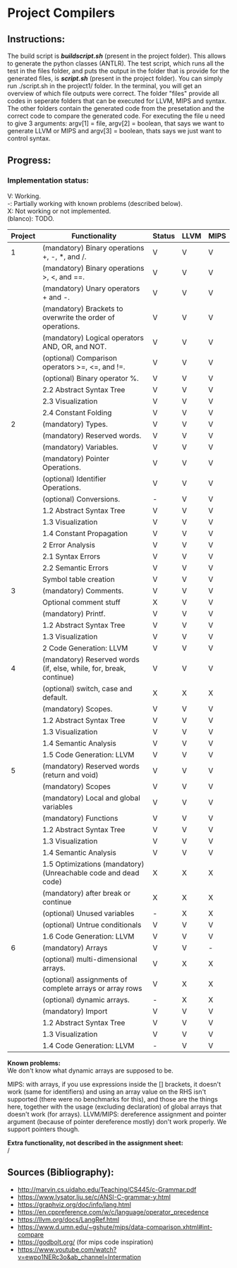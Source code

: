 # Project Compilers

## Instructions:

The build script is ***buildscript.sh*** (present in the project folder). This allows to generate the python classes (ANTLR).
The test script, which runs all the test in the files folder, and puts the output in the folder that is provide for the generated files, is ***script.sh*** (present in the project folder).
You can simply run ./script.sh in the project1/ folder. In the terminal, you will get an overview of which file outputs were correct.
The folder "files" provide all codes in seperate folders that can be executed for LLVM, MIPS and syntax. The other folders contain the generated code from the presetation and the correct code to compare
the generated code.
For executing the file u need to give 3 arguments: argv[1] = file, argv[2] = boolean, that says we want to generate LLVM or MIPS and argv[3] = boolean, thats says we just want to control syntax.  

## Progress:

### Implementation status:

V: Working. \
-: Partially working with known problems (described below).  
X: Not working or not implemented.  
(blanco): TODO.

| Project | Functionality                                                      | Status | LLVM | MIPS |
|---------|--------------------------------------------------------------------|--------|------|------|
| 1       | (mandatory) Binary operations +, -, *, and /.                      | V      | V    | V    |
|         | (mandatory) Binary operations >, <, and ==.                        | V      | V    | V    |
|         | (mandatory) Unary operators + and -.                               | V      | V    | V    |
|         | (mandatory) Brackets to overwrite the order of operations.         | V      | V    | V    |
|         | (mandatory) Logical operators AND, OR, and NOT.                    | V      | V    | V    |
|         | (optional) Comparison operators >=, <=, and !=.                    | V      | V    | V    |
|         | (optional) Binary operator %.                                      | V      | V    | V    |
|         | 2.2 Abstract Syntax Tree                                           | V      | V    | V    |
|         | 2.3 Visualization                                                  | V      | V    | V    |
|         | 2.4 Constant Folding                                               | V      | V    | V    |
| 2       | (mandatory) Types.                                                 | V      | V    | V    |
|         | (mandatory) Reserved words.                                        | V      | V    | V    |
|         | (mandatory) Variables.                                             | V      | V    | V    |
|         | (mandatory) Pointer Operations.                                    | V      | V    | V    |
|         | (optional) Identifier Operations.                                  | V      | V    | V    |
|         | (optional) Conversions.                                            | -      | V    | V    |
|         | 1.2 Abstract Syntax Tree                                           | V      | V    | V    |
|         | 1.3 Visualization                                                  | V      | V    | V    |
|         | 1.4 Constant Propagation                                           | V      | V    | V    |
|         | 2 Error Analysis                                                   | V      | V    | V    |
|         | 2.1 Syntax Errors                                                  | V      | V    | V    |
|         | 2.2 Semantic Errors                                                | V      | V    | V    |
|         | Symbol table creation                                              | V      | V    | V    |
| 3       | (mandatory) Comments.                                              | V      | V    | V    |
|         | Optional comment stuff                                             | X      | V    | V    |
|         | (mandatory) Printf.                                                | V      | V    | V    |
|         | 1.2 Abstract Syntax Tree                                           | V      | V    | V    |
|         | 1.3 Visualization                                                  | V      | V    | V    |
|         | 2 Code Generation: LLVM                                            | V      | V    | V    |
| 4       | (mandatory) Reserved words (if, else, while, for, break, continue) | V      | V    | V    |
|         | (optional) switch, case and default.                               | X      | X    | X    |
|         | (mandatory) Scopes.                                                | V      | V    | V    |
|         | 1.2 Abstract Syntax Tree                                           | V      | V    | V    |
|         | 1.3 Visualization                                                  | V      | V    | V    |
|         | 1.4 Semantic Analysis                                              | V      | V    | V    |
|         | 1.5 Code Generation: LLVM                                          | V      | V    | V    |
| 5       | (mandatory) Reserved words (return and void)                       | V      | V    | V    |
|         | (mandatory) Scopes                                                 | V      | V    | V    |
|         | (mandatory) Local and global variables                             | V      | V    | V    |
|         | (mandatory) Functions                                              | V      | V    | V    |
|         | 1.2 Abstract Syntax Tree                                           | V      | V    | V    |
|         | 1.3 Visualization                                                  | V      | V    | V    |
|         | 1.4 Semantic Analysis                                              | V      | V    | V    |
|         | 1.5 Optimizations (mandatory) (Unreachable code and dead code)     | X      | X    | X    |
|         | (mandatory) after break or continue                                | X      | X    | X    |
|         | (optional) Unused variables                                        | -      | X    | X    |
|         | (optional) Untrue conditionals                                     | V      | V    | V    |
|         | 1.6 Code Generation: LLVM                                          | V      | V    | V    |
| 6       | (mandatory) Arrays                                                 | V      | V    | -    |
|         | (optional) multi-dimensional arrays.                               | V      | X    | X    |
|         | (optional) assignments of complete arrays or array rows            | V      | X    | X    |
|         | (optional) dynamic arrays.                                         | -      | X    | X    |
|         | (mandatory) Import                                                 | V      | V    | V    |
|         | 1.2 Abstract Syntax Tree                                           | V      | V    | V    |
|         | 1.3 Visualization                                                  | V      | V    | V    |
|         | 1.4 Code Generation: LLVM                                          | -      | V    | V    |

**Known problems:**\
We don't know what dynamic arrays are supposed to be.

MIPS: with arrays, if you use expressions inside the [] brackets, it doesn't work (same for identifiers) and using an array value on the RHS isn't supported (there were no benchmarks for this), and those are the things here, together with the usage (excluding declaration) of global arrays that doesn't work (for arrays).
LLVM/MIPS: dereference assignment and pointer argument (because of pointer dereference mostly) don't work properly. We support pointers though.


**Extra functionality, not described in the assignment sheet:** \
/

## Sources (Bibliography):
- http://marvin.cs.uidaho.edu/Teaching/CS445/c-Grammar.pdf
- https://www.lysator.liu.se/c/ANSI-C-grammar-y.html
- https://graphviz.org/doc/info/lang.html
- https://en.cppreference.com/w/c/language/operator_precedence
- https://llvm.org/docs/LangRef.html
- https://www.d.umn.edu/~gshute/mips/data-comparison.xhtml#int-compare
- https://godbolt.org/ (for mips code inspiration)
- https://www.youtube.com/watch?v=ewpo1NERc3o&ab_channel=Intermation